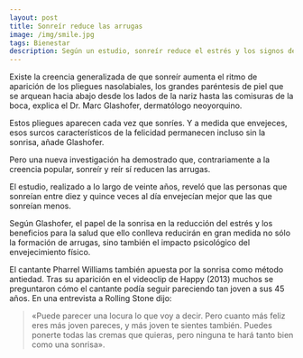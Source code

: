 ```yaml
---
layout: post
title: Sonreír reduce las arrugas
image: /img/smile.jpg
tags: Bienestar
description: Según un estudio, sonreír reduce el estrés y los signos del envejecimiento.
---
```


Existe la creencia generalizada de que sonreír aumenta el ritmo de aparición de los pliegues nasolabiales, los grandes paréntesis de piel que se arquean hacia abajo desde los lados de la nariz hasta las comisuras de la boca, explica el Dr. Marc Glashofer, dermatólogo neoyorquino.

Estos pliegues aparecen cada vez que sonríes. Y a medida que envejeces, esos surcos característicos de la felicidad permanecen incluso sin la sonrisa, añade Glashofer.

Pero una nueva investigación ha demostrado que, contrariamente a la creencia popular, sonreír y reír sí reducen las arrugas.

El estudio, realizado a lo largo de veinte años, reveló que las personas que sonreían entre diez y quince veces al día envejecían mejor que las que sonreían menos.

Según Glashofer, el papel de la sonrisa en la reducción del estrés y los beneficios para la salud que ello conlleva reducirán en gran medida no sólo la formación de arrugas, sino también el impacto psicológico del envejecimiento físico.

El cantante Pharrel Williams también apuesta por la sonrisa como método antiedad. Tras su aparición en el videoclip de Happy (2013) muchos se preguntaron cómo el cantante podía seguir pareciendo tan joven a sus 45 años. En una entrevista a Rolling Stone dijo:

> «Puede parecer una locura lo que voy a decir. Pero cuanto más feliz eres más joven pareces, y más joven te sientes también. Puedes ponerte todas las cremas que quieras, pero ninguna te hará tanto bien como una sonrisa».